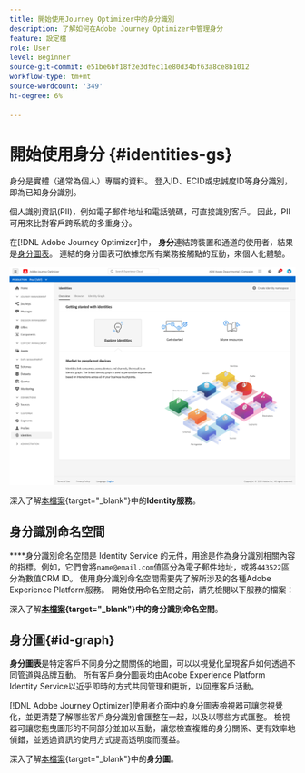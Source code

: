 ```yaml
---
title: 開始使用Journey Optimizer中的身分識別
description: 了解如何在Adobe Journey Optimizer中管理身分
feature: 設定檔
role: User
level: Beginner
source-git-commit: e51be6bf18f2e3dfec11e80d34bf63a8ce8b1012
workflow-type: tm+mt
source-wordcount: '349'
ht-degree: 6%

---
```


# 開始使用身分 {#identities-gs}

身分是實體（通常為個人）專屬的資料。 登入ID、ECID或忠誠度ID等身分識別，即為已知身分識別。

個人識別資訊(PII)，例如電子郵件地址和電話號碼，可直接識別客戶。 因此，PII可用來比對客戶跨系統的多重身分。

在[!DNL Adobe Journey Optimizer]中， **身分**&#x200B;連結跨裝置和通道的使用者，結果是[身分圖表](#id-graph)。 連結的身分圖表可依據您所有業務接觸點的互動，來個人化體驗。

![](assets/identities-home.png)

深入了解[本檔案](https://experienceleague.adobe.com/docs/experience-platform/identity/home.html){target=&quot;_blank&quot;}中的&#x200B;**Identity服務**。

## 身分識別命名空間

****&#x200B;身分識別命名空間是 Identity Service 的元件，用途是作為身分識別相關內容的指標。例如，它們會將`name@email.com`值區分為電子郵件地址，或將`443522`區分為數值CRM ID。 使用身分識別命名空間需要先了解所涉及的各種Adobe Experience Platform服務。 開始使用命名空間之前，請先檢閱以下服務的檔案：

深入了解&#x200B;**[本檔案](https://experienceleague.adobe.com/docs/experience-platform/identity/namespaces.html){target=&quot;_blank&quot;}中的身分識別命名空間**。

## 身分圖{#id-graph}

**身分圖表**&#x200B;是特定客戶不同身分之間關係的地圖，可以以視覺化呈現客戶如何透過不同管道與品牌互動。 所有客戶身分圖表均由Adobe Experience Platform Identity Service以近乎即時的方式共同管理和更新，以回應客戶活動。

[!DNL Adobe Journey Optimizer]使用者介面中的身分圖表檢視器可讓您視覺化，並更清楚了解哪些客戶身分識別會匯整在一起，以及以哪些方式匯整。 檢視器可讓您拖曳圖形的不同部分並加以互動，讓您檢查複雜的身分關係、更有效率地偵錯，並透過資訊的使用方式提高透明度而獲益。

深入了解[本檔案](https://experienceleague.adobe.com/docs/experience-platform/identity/ui/identity-graph-viewer.html){target=&quot;_blank&quot;}中的&#x200B;**身分圖**。

